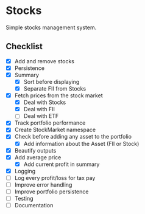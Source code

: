 # Stocks
Simple stocks management system.

## Checklist
- [X] Add and remove stocks
- [X] Persistence 
- [X] Summary
    - [X] Sort before displaying
    - [X] Separate FII from Stocks
- [X] Fetch prices from the stock market
    - [X] Deal with Stocks
    - [X] Deal with FII
    - [ ] Deal with ETF
- [X] Track portfolio performance
- [X] Create StockMarket namespace
- [X] Check before adding any asset to the portfolio
    - [X] Add information about the Asset (FII or Stock)
- [X] Beautify outputs
- [X] Add average price
    - [X] Add current profit in summary
- [X] Logging
- [ ] Log every profit/loss for tax pay
- [ ] Improve error handling
- [ ] Improve portfolio persistence
- [ ] Testing
- [ ] Documentation